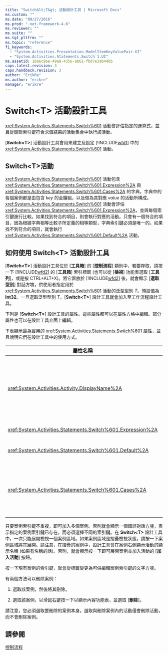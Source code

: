 ```yaml
---
title: "Switch&lt;T&gt; 活動設計工具 | Microsoft Docs"
ms.custom: ""
ms.date: "09/27/2016"
ms.prod: ".net-framework-4.6"
ms.reviewer: ""
ms.suite: ""
ms.tgt_pltfrm: ""
ms.topic: "reference"
f1_keywords: 
  - "System.Activities.Presentation.ModelItemKeyValuePair.UI"
  - "System.Activities.Statements.Switch`1.UI"
ms.assetid: 18a6c96e-49a9-4356-ab61-fbd7e3ab44bb
caps.latest.revision: 3
caps.handback.revision: 3
author: "ErikRe"
ms.author: "erikre"
manager: "erikre"
---
```

# Switch&lt;T&gt; 活動設計工具
<xref:System.Activities.Statements.Switch%601> 活動會評估指定的運算式，並且從關聯索引鍵符合求值結果的活動集合中執行該活動。  
  
 \[**Switch\<T\>**\] 活動設計工具會用來建立及設定 [!INCLUDE[wfd1](../workflow-designer/includes/wfd1_md.md)] 中的 <xref:System.Activities.Statements.Switch%601> 活動。  
  
## Switch\<T\>活動  
 <xref:System.Activities.Statements.Switch%601> 活動包含 <xref:System.Activities.Statements.Switch%601.Expression%2A> 與 <xref:System.Activities.Statements.Switch%601.Cases%2A> 的字典。字典中的每個案例都是由包含 *key* 的金鑰組，以及做為其對應 *value* 的活動所構成。<xref:System.Activities.Statements.Switch%601> 活動會評估 <xref:System.Activities.Statements.Switch%601.Expression%2A>，並與每個索引鍵進行比較。如果找到符合的項目，則會執行對應的活動。只會有一個符合的項目，因為根據字典相等比較子所定義的相等類型，字典索引鍵必須是唯一的。如果找不到符合的項目，就會執行 <xref:System.Activities.Statements.Switch%601.Default%2A> 活動。  
  
## 如何使用 Switch\<T\> 活動設計工具  
 \[**Switch\<T\>**\] 活動設計工具位於 \[**工具箱**\] 的 \[**控制流程**\] 類別中，若要存取，請按一下 [!INCLUDE[wfd2](../workflow-designer/includes/wfd2_md.md)] 的 \[**工具箱**\] 索引標籤 \(也可以從 \[**檢視**\] 功能表選取 \[**工具列**\]，或是按 CTRL\+ALT\+X\)。將它置放於 [!INCLUDE[wfd2](../workflow-designer/includes/wfd2_md.md)] 後，就會顯示 \[**選取型別**\] 對話方塊，供使用者指定用於 <xref:System.Activities.Statements.Switch%601> 活動的泛型型別 *T*。預設值為 **Int32**。一旦選取泛型型別 *T*，\[**Switch\<T\>**\] 設計工具就會加入至工作流程設計工具。  
  
 下列是 \[**Switch\<T\>**\] 設計工具的屬性。這些屬性都可以在屬性方格中編輯。部分屬性也可以在設計工具介面上編輯。  
  
 下表顯示最為實用的 <xref:System.Activities.Statements.Switch%601> 屬性，並且說明它們在設計工具中的使用方式。  
  
|屬性名稱|必要|使用方式|  
|----------|--------|----------|  
|<xref:System.Activities.Activity.DisplayName%2A>|False|指定 <xref:System.Activities.Statements.Switch%601> 活動設計工具的易記名稱。預設值是 Switch\<Int32\>。此值可在 \[**屬性**\] 視窗中編輯，或直接在設計工具標頭上進行編輯。<br /><br /> 雖然 <xref:System.Activities.Activity.DisplayName%2A> 並非絕對必要，但建議您盡量使用。|  
|<xref:System.Activities.Statements.Switch%601.Expression%2A>|True|指定用於比較案例集合中索引鍵的運算式，以判斷要執行哪一個案例。|  
|<xref:System.Activities.Statements.Switch%601.Default%2A>||指定如果找不到符合項目時要執行的活動。按一下設計工具上的 \[**加入活動**\] 按鈕以開啟可置放活動的 \[**預設值**\] 方塊。|  
|<xref:System.Activities.Statements.Switch%601.Cases%2A>||指定要評估的案例。若要加入案例，請按一下 \[**Switch\<T\>**\] 設計工具下方的 \[**加入新案例**\] 按鈕。按鈕會變成文字方塊 \(如果加入 Switch\<T\> 為 String 或 Enum 時，選取泛型型別，則會變成下拉式方塊\)。在 \[**Case 值**\] 方塊中加入索引鍵後，案例區域會展開，且可將活動置放於出現提示文字「在此置放活動」處，以定義案例的執行邏輯。|  
  
 只要案例索引鍵不重複，即可加入多個案例。否則就會顯示一個錯誤對話方塊，表示指定的案例索引鍵已存在，而必須選擇不同的索引鍵。在 **Switch\<T\>** 設計工具中，一次只能展開檢視一個案例區域。如果案例區域是摺疊檢視狀態，請按一下案例區域將其展開。請注意，在摺疊的案例中，設計工具會在案例右側顯示活動的顯示名稱 \(如果有名稱的話\)。否則，就會顯示按一下即可展開案例並加入活動的 \[**加入活動**\] 按鈕。  
  
 按一下現有案例的索引鍵，就會從標籤變更為可供編輯案例索引鍵的文字方塊。  
  
 有兩個方法可以刪除案例：  
  
1.  選取該案例，然後將其刪除。  
  
2.  選取該案例，以滑鼠右鍵按一下以顯示內容功能表，並選取 \[**刪除**\]。  
  
 請注意，您必須選取要刪除的案例本身。選取與刪除案例內的活動僅會刪除活動，而不會刪除案例。  
  
## 請參閱  
 [控制流程](../workflow-designer/control-flow-activity-designers.md)